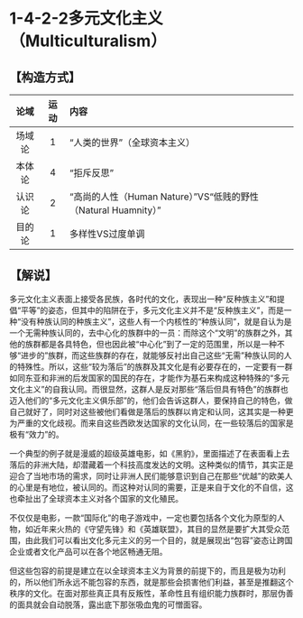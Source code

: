 # 1-4-2-2多元文化主义（Multiculturalism）
## 【构造方式】
| 论域 | 运动           | 内容 |
|:----:|:----------------:|:-----|
| 场域论   |1 | “人类的世界”（全球资本主义）   |
| 本体论   | 4| “拒斥反思”   |
| 认识论   | 2|  “高尚的人性（Human Nature）”VS“低贱的野性（Natural Huamnity）”  |
|目的论|1|多样性VS过度单调|

## 【解说】
多元文化主义表面上接受各民族，各时代的文化，表现出一种“反种族主义”和提倡“平等”的姿态，但其中的陷阱在于，多元文化主义并不是“反种族主义”，而是一种“没有种族认同的种族主义”，这些人有一个内核性的“种族认同”，就是自认为是一个无需种族认同的，去中心化的族群中的一员：而除这个“文明”的族群之外，其他的族群都是各具特色，但也因此被“中心化”到了一定的范围里，所以是一种不够“进步的”族群，而这些族群的存在，就能够反衬出自己这些“无需”种族认同的人的特殊性。所以，这些“较为落后”的族群及其文化是有必要存在的，一定要有一群如同东亚和非洲的后发国家的国民的存在，才能作为基石来构成这种特殊的“多元文化主义”的自我认同。而很显然，这群人是反对那些“落后但具有特色”的族群也迈入他们的“多元文化主义俱乐部”的，他们会告诉这群人，要保持自己的特色，做自己就好了，同时对这些被他们看做是落后的族群以肯定和认同，这其实是一种更为严重的文化歧视。而来自这些西欧发达国家的文化认同，在一些较落后的国家是极有“效力”的。

 一个典型的例子就是漫威的超级英雄电影，如《黑豹》，里面描述了在表面看上去落后的非洲大陆，却潜藏着一个科技高度发达的文明。这种类似的情节，其实正是迎合了当地市场的需求，同时让非洲人民们能够意识到自己在那些“优越”的欧美人的心里是有地位，被认同的。而这种对认同的需要，正是来自于文化的不自信，这也牵扯出了全球资本主义对各个国家的文化殖民。
 
不仅仅是电影，一款“国际化”的电子游戏中，一定也要包括各个文化为原型的人物，如近年来火热的《守望先锋》和《英雄联盟》，其目的显然是要扩大其受众范围，由此我们可以看出文化多元主义的另一个目的，就是展现出“包容”姿态让跨国企业或者文化产品可以在各个地区畅通无阻。

但这些包容的前提是建立在以全球资本主义为背景的前提下的，而且是极为功利的，所以他们所永远不能包容的东西，就是那些会损害他们利益，甚至是推翻这个秩序的文化。在面对那些真正具有反叛性，革命性且有组织能力族群时，那层伪善的面具就会自动脱落，露出底下那张吸血鬼的可憎面容。